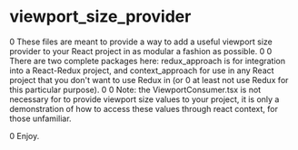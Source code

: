 # viewport_size_provider

0 These files are meant to provide a way to add a useful viewport size provider to your React project in as modular a fashion as possible.
0
0 There are two complete packages here: redux_approach is for integration into a React-Redux project, and context_approach for use in any React project that you don't want to use Redux in (or 0 at least not use Redux for this particular purpose).
0
0 Note: the ViewportConsumer.tsx is not necessary for to provide viewport size values to your project, it is only a demonstration of how to access these values through react context, for those unfamiliar.

0 Enjoy.
